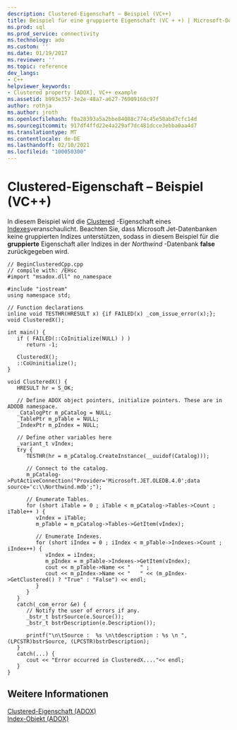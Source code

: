 ```yaml
---
description: Clustered-Eigenschaft – Beispiel (VC++)
title: Beispiel für eine gruppierte Eigenschaft (VC + +) | Microsoft-Dokumentation
ms.prod: sql
ms.prod_service: connectivity
ms.technology: ado
ms.custom: ''
ms.date: 01/19/2017
ms.reviewer: ''
ms.topic: reference
dev_langs:
- C++
helpviewer_keywords:
- Clustered property [ADOX], VC++ example
ms.assetid: b993e357-3e2e-48a7-a627-76909160c97f
author: rothja
ms.author: jroth
ms.openlocfilehash: f0a28393a5a2bbe84088c774c45e58abd7cfc14d
ms.sourcegitcommit: 917df4ffd22e4a229af7dc481dcce3ebba0aa4d7
ms.translationtype: MT
ms.contentlocale: de-DE
ms.lasthandoff: 02/10/2021
ms.locfileid: "100050300"
---
```

# <a name="clustered-property-example-vc"></a>Clustered-Eigenschaft – Beispiel (VC++)
In diesem Beispiel wird die [Clustered](./clustered-property-adox.md) -Eigenschaft eines [Indexes](./index-object-adox.md)veranschaulicht. Beachten Sie, dass Microsoft Jet-Datenbanken keine gruppierten Indizes unterstützen, sodass in diesem Beispiel für die **gruppierte** Eigenschaft aller Indizes in der *Northwind* -Datenbank **false** zurückgegeben wird.  
  
```  
// BeginClusteredCpp.cpp  
// compile with: /EHsc  
#import "msadox.dll" no_namespace  
  
#include "iostream"  
using namespace std;  
  
// Function declarations  
inline void TESTHR(HRESULT x) {if FAILED(x) _com_issue_error(x);};  
void ClusteredX();  
  
int main() {  
   if ( FAILED(::CoInitialize(NULL) ) )  
      return -1;  
  
   ClusteredX();  
   ::CoUninitialize();  
}  
  
void ClusteredX() {  
   HRESULT hr = S_OK;  
  
   // Define ADOX object pointers, initialize pointers. These are in ADODB namespace.  
   _CatalogPtr m_pCatalog = NULL;  
   _TablePtr m_pTable = NULL;  
   _IndexPtr m_pIndex = NULL;  
  
   // Define other variables here  
   _variant_t vIndex;  
   try {  
      TESTHR(hr = m_pCatalog.CreateInstance(__uuidof(Catalog)));  
  
      // Connect to the catalog.  
      m_pCatalog->PutActiveConnection("Provider='Microsoft.JET.OLEDB.4.0';data source='c:\\Northwind.mdb';");  
  
      // Enumerate Tables.  
      for (short iTable = 0 ; iTable < m_pCatalog->Tables->Count ; iTable++ ) {  
         vIndex = iTable;  
         m_pTable = m_pCatalog->Tables->GetItem(vIndex);  
  
         // Enumerate Indexes.  
         for (short iIndex = 0 ; iIndex < m_pTable->Indexes->Count ; iIndex++) {  
            vIndex = iIndex;  
            m_pIndex = m_pTable->Indexes->GetItem(vIndex);  
            cout << m_pTable->Name << "   " ;  
            cout << m_pIndex->Name << "   " << (m_pIndex->GetClustered() ? "True" : "False") << endl;  
         }  
      }  
   }  
   catch(_com_error &e) {  
      // Notify the user of errors if any.  
      _bstr_t bstrSource(e.Source());  
      _bstr_t bstrDescription(e.Description());  
  
      printf("\n\tSource :  %s \n\tdescription : %s \n ", (LPCSTR)bstrSource, (LPCSTR)bstrDescription);  
   }  
   catch(...) {  
      cout << "Error occurred in ClusteredX...."<< endl;  
   }  
}  
```  
  
## <a name="see-also"></a>Weitere Informationen  
 [Clustered-Eigenschaft (ADOX)](./clustered-property-adox.md)   
 [Index-Objekt (ADOX)](./index-object-adox.md)